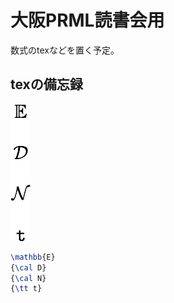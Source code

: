 # 大阪PRML読書会用 #

数式のtexなどを置く予定。

## texの備忘録 ##

![画像一覧](./img/readme.png)

```tex
\mathbb{E}
{\cal D}
{\cal N}
{\tt t}
```
